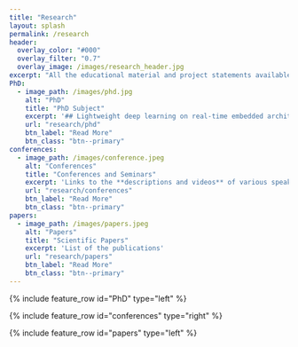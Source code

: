 ```yaml
---
title: "Research"
layout: splash
permalink: /research
header:
  overlay_color: "#000"
  overlay_filter: "0.7"
  overlay_image: /images/research_header.jpg
excerpt: "All the educational material and project statements available here."
PhD:
  - image_path: /images/phd.jpg
    alt: "PhD"
    title: "PhD Subject"
    excerpt: '## Lightweight deep learning on real-time embedded architectures'
    url: "research/phd"
    btn_label: "Read More"
    btn_class: "btn--primary"
conferences:
  - image_path: /images/conference.jpeg
    alt: "Conferences"
    title: "Conferences and Seminars"
    excerpt: 'Links to the **descriptions and videos** of various speaking intervention'
    url: "research/conferences"
    btn_label: "Read More"
    btn_class: "btn--primary"
papers:
  - image_path: /images/papers.jpeg
    alt: "Papers"
    title: "Scientific Papers"
    excerpt: 'List of the publications'
    url: "research/papers"
    btn_label: "Read More"
    btn_class: "btn--primary"
---
```


{% include feature_row id="PhD" type="left" %}

{% include feature_row id="conferences" type="right" %}

{% include feature_row id="papers" type="left" %}

